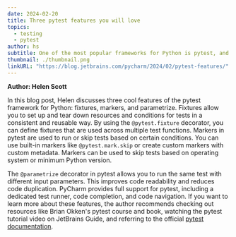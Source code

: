 ```yaml
---
date: 2024-02-20
title: Three pytest features you will love
topics:
  - testing
  - pytest
author: hs
subtitle: One of the most popular frameworks for Python is pytest, and it comes with several cool features.
thumbnail: ./thumbnail.png
linkURL: "https://blog.jetbrains.com/pycharm/2024/02/pytest-features/"
---
```


**Author: Helen Scott**

In this blog post, Helen discusses three cool features of the pytest framework for Python: fixtures, markers, and parametrize. Fixtures allow you to set up and tear down resources and conditions for tests in a consistent and reusable way. By using the `@pytest.fixture` decorator, you can define fixtures that are used across multiple test functions. Markers in pytest are used to run or skip tests based on certain conditions. You can use built-in markers like `@pytest.mark.skip` or create custom markers with custom metadata. Markers can be used to skip tests based on operating system or minimum Python version.

The `@parametrize` decorator in pytest allows you to run the same test with different input parameters. This improves code readability and reduces code duplication. PyCharm provides full support for pytest, including a dedicated test runner, code completion, and code navigation. If you want to learn more about these features, the author recommends checking out resources like Brian Okken's pytest course and book, watching the pytest tutorial video on JetBrains Guide, and referring to the official [pytest documentation](https://docs.pytest.org/en/8.0.x/).
